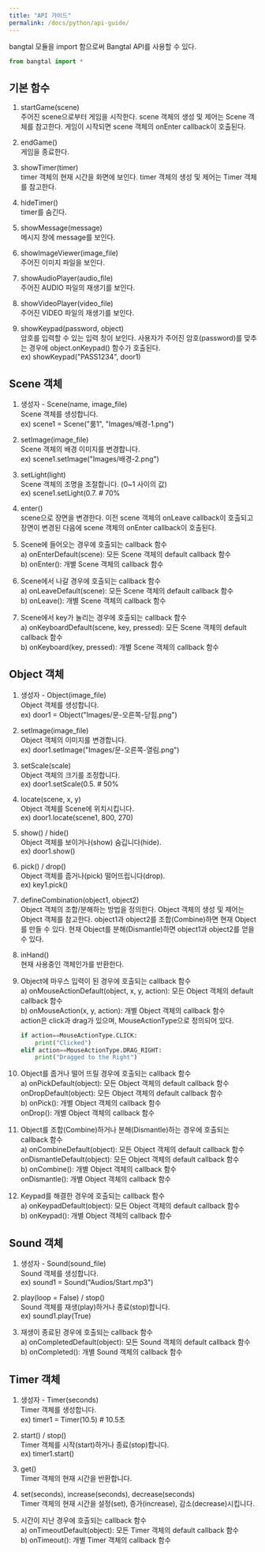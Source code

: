 ```yaml
---
title: "API 가이드"
permalink: /docs/python/api-guide/
---
```


bangtal 모듈을 import 함으로써 Bangtal API를 사용할 수 있다.
```python
from bangtal import *
```

## 기본 함수
1. startGame(scene)<br />
   주어진 scene으로부터 게임을 시작한다.
   scene 객체의 생성 및 제어는 Scene 객체를 참고한다.
   게임이 시작되면 scene 객체의 onEnter callback이 호출된다.

2. endGame()<br />
   게임을 종료한다.

3. showTimer(timer)<br />
   timer 객체의 현재 시간을 화면에 보인다.
   timer 객체의 생성 및 제어는 Timer 객체를 참고한다.

4. hideTimer()<br />
   timer를 숨긴다.

5. showMessage(message)<br />
   메시지 창에 message를 보인다.

6. showImageViewer(image_file)<br />
   주어진 이미지 파일을 보인다.

7. showAudioPlayer(audio_file)<br />
   주어진 AUDIO 파일의 재생기를 보인다.

8. showVideoPlayer(video_file)<br />
   주어진 VIDEO 파일의 재생기를 보인다.

9. showKeypad(password, object)<br />
   암호를 입력할 수 있는 입력 창이 보인다.
   사용자가 주어진 암호(password)를 맞추는 경우에 object.onKeypad() 함수가 호출된다.<br />
   ex) showKeypad("PASS1234", door1)

## Scene 객체
1. 생성자 - Scene(name, image_file)<br />
   Scene 객체를 생성합니다.<br />
   ex) scene1 = Scene("룸1", "Images/배경-1.png")

2. setImage(image_file)<br />
   Scene 객체의 배경 이미지를 변경합니다.<br />
   ex) scene1.setImage("Images/배경-2.png")

3. setLight(light)<br />
   Scene 객체의 조명을 조절합니다. (0~1 사이의 값)<br />
   ex) scene1.setLight(0.7.     # 70%

4. enter()<br />
   scene으로 장면을 변경한다.
   이전 scene 객체의 onLeave callback이 호출되고
   장면이 변경된 다음에 scene 객체의 onEnter callback이 호출된다.

5. Scene에 들어오는 경우에 호출되는 callback 함수<br />
   a) onEnterDefault(scene): 모든 Scene 객체의 default callback 함수<br />
   b) onEnter(): 개별 Scene 객체의 callback 함수

6. Scene에서 나갈 경우에 호출되는 callback 함수<br />
   a) onLeaveDefault(scene): 모든 Scene 객체의 default callback 함수<br />
   b) onLeave(): 개별 Scene 객체의 callback 함수

7. Scene에서 key가 눌리는 경우에 호출되는 callback 함수<br />
   a) onKeyboardDefault(scene, key, pressed): 모든 Scene 객체의 default callback 함수<br />
   b) onKeyboard(key, pressed): 개별 Scene 객체의 callback 함수

## Object 객체
1. 생성자 - Object(image_file)<br />
   Object 객체를 생성합니다.<br />
   ex) door1 = Object("Images/문-오른쪽-닫힘.png")

2. setImage(image_file)<br />
   Object 객체의 이미지를 변경합니다.<br />
   ex) door1.setImage("Images/문-오른쪽-열림.png")

3. setScale(scale)<br />
   Object 객체의 크기를 조정합니다.<br />
   ex) door1.setScale(0.5.      # 50%

4. locate(scene, x, y)<br />
   Object 객체를 Scene에 위치시킵니다.<br />
   ex) door1.locate(scene1, 800, 270)

5. show() / hide()<br />
   Object 객체를 보이거나(show) 숨깁니다(hide).<br />
   ex) door1.show()

6. pick() / drop()<br />
   Object 객체를 줍거나(pick) 떨어뜨립니다(drop).<br />
   ex) key1.pick()

7. defineCombination(object1, object2)<br />
   Object 객체의 조합/분해하는 방법을 정의한다.
   Object 객체의 생성 및 제어는 Object 객체를 참고한다.
   object1과 object2를 조합(Combine)하면 현재 Object를 만들 수 있다.
   현재 Object를 분해(Dismantle)하면 object1과 object2를 얻을 수 있다.

8. inHand()<br />
   현재 사용중인 객체인가를 반환한다.

9. Object에 마우스 입력이 된 경우에 호출되는 callback 함수<br />
   a) onMouseActionDefault(object, x, y, action): 모든 Object 객체의 default callback 함수<br />
   b) onMouseAction(x, y, action): 개별 Object 객체의 callback 함수<br />
   action은 click과 drag가 있으며, MouseActionType으로 정의되어 있다.<br />
   ```python
   if action==MouseActionType.CLICK:
       print("Clicked")
   elif action==MouseActionType.DRAG_RIGHT:
       print("Dragged to the Right")
   ```

10. Object를 줍거나 떨어 뜨릴 경우에 호출되는 callback 함수<br />
   a) onPickDefault(object): 모든 Object 객체의 default callback 함수<br />
      onDropDefault(object): 모든 Object 객체의 default callback 함수<br />
   b) onPick(): 개별 Object 객체의 callback 함수<br />
      onDrop(): 개별 Object 객체의 callback 함수

11. Object를 조합(Combine)하거나 분해(Dismantle)하는 경우에 호출되는 callback 함수<br />
   a) onCombineDefault(object): 모든 Object 객체의 default callback 함수<br />
      onDismantleDefault(object): 모든 Object 객체의 default callback 함수<br />
   b) onCombine(): 개별 Object 객체의 callback 함수<br />
      onDismantle(): 개별 Object 객체의 callback 함수

12. Keypad를 해결한 경우에 호출되는 callback 함수<br />
   a) onKeypadDefault(object): 모든 Object 객체의 default callback 함수<br />
   b) onKeypad(): 개별 Object 객체의 callback 함수

## Sound 객체
1. 생성자 - Sound(sound_file)<br />
   Sound 객체를 생성합니다.<br />
   ex) sound1 = Sound("Audios/Start.mp3")

2. play(loop = False) / stop()<br />
   Sound 객체를 재생(play)하거나 종료(stop)합니다.<br />
   ex) sound1.play(True)

3. 재생이 종료된 경우에 호출되는 callback 함수<br />
   a) onCompletedDefault(object): 모든 Sound 객체의 default callback 함수<br />
   b) onCompleted(): 개별 Sound 객체의 callback 함수

## Timer 객체
1. 생성자 - Timer(seconds)<br />
   Timer 객체를 생성합니다.<br />
   ex) timer1 = Timer(10.5)       # 10.5초

2. start() / stop()<br />
   Timer 객체를 시작(start)하거나 종료(stop)합니다.<br />
   ex) timer1.start()

3. get()<br />
   Timer 객체의 현재 시간을 반환합니다.

4. set(seconds), increase(seconds), decrease(seconds)<br />
   Timer 객체의 현재 시간을 설정(set), 증가(increase), 감소(decrease)시킵니다.

5. 시간이 지난 경우에 호출되는 callback 함수<br />
   a) onTimeoutDefault(object): 모든 Timer 객체의 default callback 함수<br />
   b) onTimeout(): 개별 Timer 객체의 callback 함수
